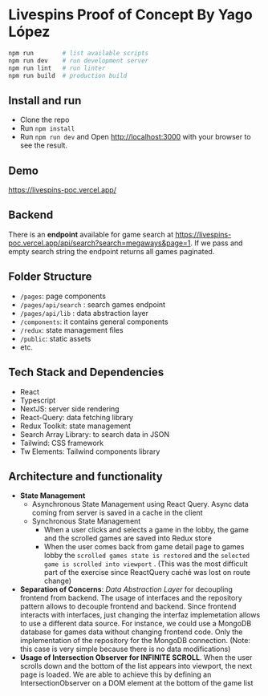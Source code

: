 # Livespins Proof of Concept By Yago López

```bash
npm run        # list available scripts
npm run dev    # run development server
npm run lint   # run linter
npm run build  # production build
```

## Install and run

- Clone the repo
- Run `npm install`
- Run `npm run dev` and Open [http://localhost:3000](http://localhost:3000) with your browser to see the result.

## Demo

https://livespins-poc.vercel.app/

## Backend

There is an **endpoint** available for game search at https://livespins-poc.vercel.app/api/search?search=megaways&page=1. If we pass and empty search string the endpoint returns all games paginated.

## Folder Structure

- `/pages`: page components
- `/pages/api/search` : search games endpoint
- `/pages/api/lib` : data abstraction layer
- `/components`: it contains general components
- `/redux`: state management files
- `/public`: static assets
- etc.

## Tech Stack and Dependencies

- React
- Typescript
- NextJS: server side rendering
- React-Query: data fetching library
- Redux Toolkit: state management
- Search Array Library: to search data in JSON
- Tailwind: CSS framework
- Tw Elements: Tailwind components library

## Architecture and functionality

- **State Management**
  - Asynchronous State Management using React Query. Async data coming from server is saved in a cache in the client
  - Synchronous State Management
    - When a user clicks and selects a game in the lobby, the game and the scrolled games are saved into Redux store
    - When the user comes back from game detail page to games lobby the `scrolled games state is restored` and the `selected game is scrolled into viewport` . (This was the most difficult part of the exercise since ReactQuery caché was lost on route change)
- **Separation of Concerns**: *Data Abstraction Layer* for decoupling frontend from backend. The usage of interfaces and the repository pattern allows to decouple frontend and backend. Since frontend interacts with interfaces, just changing the interfaz implemetation allows to use a different data source. For instance, we could use a MongoDB database for games data without changing frontend code. Only the implementation of the repository for the MongoDB connection. (Note: this case is very simple because there is no data modifications)
- **Usage of Intersection Observer for INFINITE SCROLL**. When the user scrolls down and the bottom of the list appears into viewport, the next page is loaded. We are able to achieve this by defining an IntersectionObserver on a DOM element at the bottom of the game list
